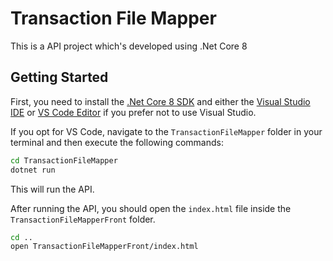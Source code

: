 # Transaction File Mapper

This is a API project which's developed using .Net Core 8 

## Getting Started
First, you need to install the <a href="https://dotnet.microsoft.com/en-us/download/dotnet/8.0">.Net Core 8 SDK</a> and either the <a href="https://visualstudio.microsoft.com/tr/downloads/"> Visual Studio IDE</a> or <a href="https://visualstudio.microsoft.com/tr/downloads/">VS Code Editor</a> if you prefer not to use Visual Studio.

If you opt for VS Code, navigate to the `TransactionFileMapper` folder in your terminal and then execute the following commands:

```bash
cd TransactionFileMapper
dotnet run
```
This will run the API. 

After running the API, you should open the `index.html` file inside the `TransactionFileMapperFront` folder.

```bash
cd ..
open TransactionFileMapperFront/index.html
```